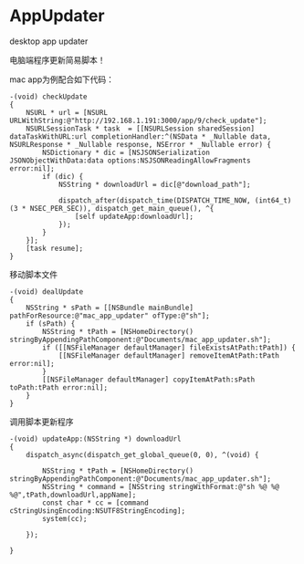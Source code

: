 # AppUpdater
desktop app updater 

电脑端程序更新简易脚本！

mac app为例配合如下代码：

	-(void) checkUpdate
	{
	    NSURL * url = [NSURL URLWithString:@"http://192.168.1.191:3000/app/9/check_update"];
	    NSURLSessionTask * task  = [[NSURLSession sharedSession] dataTaskWithURL:url completionHandler:^(NSData * _Nullable data, NSURLResponse * _Nullable response, NSError * _Nullable error) {
	        NSDictionary * dic = [NSJSONSerialization JSONObjectWithData:data options:NSJSONReadingAllowFragments error:nil];
	        if (dic) {
	            NSString * downloadUrl = dic[@"download_path"];
	            
	            dispatch_after(dispatch_time(DISPATCH_TIME_NOW, (int64_t)(3 * NSEC_PER_SEC)), dispatch_get_main_queue(), ^{
	                [self updateApp:downloadUrl];
	            });
	        }
	    }];
	    [task resume];
	}
	
	
移动脚本文件
	
	-(void) dealUpdate
	{
	    NSString * sPath = [[NSBundle mainBundle] pathForResource:@"mac_app_updater" ofType:@"sh"];
	    if (sPath) {
	        NSString * tPath = [NSHomeDirectory() stringByAppendingPathComponent:@"Documents/mac_app_updater.sh"];
	        if ([[NSFileManager defaultManager] fileExistsAtPath:tPath]) {
	            [[NSFileManager defaultManager] removeItemAtPath:tPath error:nil];
	        }
	        [[NSFileManager defaultManager] copyItemAtPath:sPath toPath:tPath error:nil];
	    }
	}
	

调用脚本更新程序	

	-(void) updateApp:(NSString *) downloadUrl
	{
	    dispatch_async(dispatch_get_global_queue(0, 0), ^(void) {
	        
	        NSString * tPath = [NSHomeDirectory() stringByAppendingPathComponent:@"Documents/mac_app_updater.sh"];
	        NSString * command = [NSString stringWithFormat:@"sh %@ %@ %@",tPath,downloadUrl,appName];
	        const char * cc = [command cStringUsingEncoding:NSUTF8StringEncoding];
	        system(cc);
	            
	    });
	    
	}